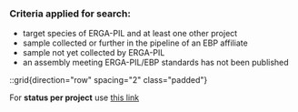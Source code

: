 ### Criteria applied for search:
  - target species of ERGA-PIL and at least one other project
  - sample collected or further in the pipeline of an EBP affiliate
  - sample not yet collected by ERGA-PIL
  - an assembly meeting ERGA-PIL/EBP standards has not been published

::grid{direction="row" spacing="2" class="padded"}

For **status per project** use [this link](https://goat.genomehubs.org/search?query=long_list%3DERGA-PIL%20AND%20length%28long_list%29%3E1%20AND%20sequencing_status%3E%3Dsample_collected%20AND%20sequencing_status_ERGA-PIL%3Dnull%20AND%20bioproject%3D%21PRJEB47820%2Cnull%20AND%20ebp_metric_date%3Dnull%20AND%20assembly_level%3Dnull%2C%21chromosome%2C%21complete%20genome%20AND%20tax_rank%28species%29&result=taxon&includeEstimates=true&summaryValues=count&taxonomy=ncbi&size=25&offset=0&fields=assembly_level%2Cbioproject%2Cinsdc_open%2Csequencing_status_africabp%2Csequencing_status_ag100pest%2Csequencing_status_agi%2Csequencing_status_arg%2Csequencing_status_asg%2Csequencing_status_b10k%2Csequencing_status_bat1k%2Csequencing_status_canbp%2Csequencing_status_cbp%2Csequencing_status_ccgp%2Csequencing_status_cfgp%2Csequencing_status_dtol%2Csequencing_status_ebpn%2Csequencing_status_endemixit%2Csequencing_status_erga%2Csequencing_status_ERGA-PIL%2Csequencing_status_erga-ch%2Csequencing_status_erga-pil%2Csequencing_status_eurofish%2Csequencing_status_gaga%2Csequencing_status_gap%2Csequencing_status_gbr%2Csequencing_status_giga%2Csequencing_status_i5k%2Csequencing_status_ilebp%2Csequencing_status_1kfg%2Csequencing_status_lmgp%2Csequencing_status_loewe-tbg%2Csequencing_status_metainvert%2Csequencing_status_ogg%2Csequencing_status_omg%2Csequencing_status_other%2Csequencing_status_pgp%2Csequencing_status_phyloalps%2Csequencing_status_prgp%2Csequencing_status_squalomix%2Csequencing_status_tsi%2Csequencing_status_vgp%2Csequencing_status_zoonomia%2Csequencing_status%2Clong_list&names=&ranks=&report=arc&cat=sequencing_status_ERGA-PIL&collapseMonotypic=true&treeStyle=rect&treeThreshold=2000&pointSize=15&y=long_list%3DERGA-PIL&rank=species#long_list%3DERGA-PIL%20AND%20length(long_list)%3E1%20AND%20sequencing_status%3E%3Dsample_collected%20AND%20sequencing_status_ERGA-PIL%3Dnull%20AND%20bioproject%3D!PRJEB47820%2Cnull%20AND%20ebp_metric_date%3Dnull%20AND%20assembly_level%3Dnull%2C!chromosome%2C!complete%20genome%20AND%20tax_rank(species))
